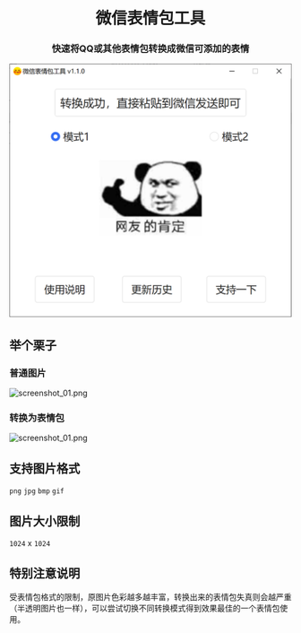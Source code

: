 <h1 align="center">微信表情包工具</h1>
<h3 align="center">
	<p>快速将QQ或其他表情包转换成微信可添加的表情</p>
	<img src="screenshot_00.png">
</h3>

## 举个栗子

### 普通图片

![screenshot_01.png](screenshot_01.png)

### 转换为表情包

![screenshot_01.png](screenshot_02.png)

## 支持图片格式

`png` `jpg` `bmp` `gif`

## 图片大小限制
`1024` x `1024`

## 特别注意说明
受表情包格式的限制，原图片色彩越多越丰富，转换出来的表情包失真则会越严重（半透明图片也一样），可以尝试切换不同转换模式得到效果最佳的一个表情包使用。
